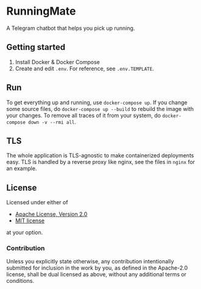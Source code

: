 # RunningMate

A Telegram chatbot that helps you pick up running.

## Getting started
1. Install Docker & Docker Compose
2. Create and edit `.env`. For reference, see `.env.TEMPLATE`.

## Run
To get everything up and running, use `docker-compose up`. If you change some
source files, do `docker-compose up --build` to rebuild the image with your
changes. To remove all traces of it from your system, do `docker-compose down
-v --rmi all`.

## TLS
The whole application is TLS-agnostic to make containerized deployments easy.
TLS is handled by a reverse proxy like nginx, see the files in `nginx` for an
example.

## License
Licensed under either of

 * [Apache License, Version 2.0](LICENSE-APACHE)
 * [MIT license](LICENSE-MIT)

at your option.

### Contribution

Unless you explicitly state otherwise, any contribution intentionally submitted
for inclusion in the work by you, as defined in the Apache-2.0 license, shall
be dual licensed as above, without any additional terms or conditions.
